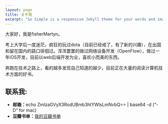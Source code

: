 ```yaml
---
layout: page
title: 关于我
excerpt: "So Simple is a responsive Jekyll theme for your words and images."
---
```


大家好，我是fisherMartyn。

考上大学后一度迷茫，疯狂的玩过dota（目前已经戒了，有了新的兴趣），在出国和留在国内的路口徘徊过。浑浑噩噩的做过网络设备开发（OpenFlow），做过一年iOS开发，目前以web后端开发为业，喜欢小而美的东西。

奔跑在技术之路上，看的越多发现自己知道的越少，目前正在大量的阅读计算机技术方面的好书。


## 联系我:

* <strong>邮箱：</strong>echo ZmlzaGVyX3RodUBmb3htYWlsLmNvbQ== \| base64 -d  (“-D” for mac)
* <strong>豆瓣书单：</strong>[我的豆瓣书单](http://book.douban.com/people/fishermartyn/)
